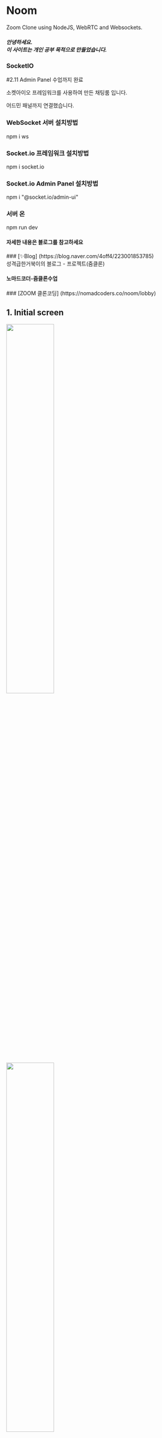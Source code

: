 # Noom 
Zoom Clone using NodeJS, WebRTC and Websockets. <br/>
<h5>안녕하세요.<br>이 사이트는 개인 공부 목적으로 만들었습니다.</h5> 
    
<div>
    <h3>SocketIO</h3>
    <p>#2.11 Admin Panel 수업까지 완료</p>
    <p>소켓아이오 프레임워크를 사용하여 만든 채팅룸 입니다.</p>
    <p>어드민 패널까지 연결했습니다.</p>
</div>

<h3>WebSocket 서버 설치방법</h3>
<p> npm i ws</p>

<h3>Socket.io 프레임워크 설치방법</h3>
<p>npm i socket.io </p>

<h3>Socket.io Admin Panel 설치방법</h3>
<p>npm i "@socket.io/admin-ui"</p>

<h3>서버 온</h3>
<p>npm run dev</p>


<h4>자세한 내용은 블로그를 참고하세요 </h4>
### [✨Blog] (https://blog.naver.com/4off4/223001853785) <br/>
성격급한거북이의 블로그 - 프로젝트(줌클론) <br/>

<h4>노마드코더-줌클론수업</h4>
### [ZOOM 클론코딩] (https://nomadcoders.co/noom/lobby) <br/>


## 1. Initial screen <br/>
<img width="50%" src="https://user-images.githubusercontent.com/76087709/217193354-98532063-3d93-4fc7-a7a1-65d423ac1f1a.PNG"/>
<img width="50%" src="https://user-images.githubusercontent.com/76087709/217193970-1545fc64-2f00-4d6b-881b-34f82253b047.PNG"/>

